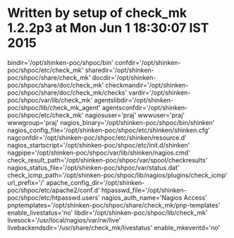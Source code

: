 # Written by setup of check_mk 1.2.2p3 at Mon Jun  1 18:30:07 IST 2015
bindir='/opt/shinken-poc/shpoc/bin'
confdir='/opt/shinken-poc/shpoc/etc/check_mk'
sharedir='/opt/shinken-poc/shpoc/share/check_mk'
docdir='/opt/shinken-poc/shpoc/share/doc/check_mk'
checkmandir='/opt/shinken-poc/shpoc/share/doc/check_mk/checks'
vardir='/opt/shinken-poc/shpoc/var/lib/check_mk'
agentslibdir='/opt/shinken-poc/shpoc/lib/check_mk_agent'
agentsconfdir='/opt/shinken-poc/shpoc/etc/check_mk'
nagiosuser='praj'
wwwuser='praj'
wwwgroup='praj'
nagios_binary='/opt/shinken-poc/shpoc/bin/shinken'
nagios_config_file='/opt/shinken-poc/shpoc/etc/shinken/shinken.cfg'
nagconfdir='/opt/shinken-poc/shpoc/etc/shinken/resource.d'
nagios_startscript='/opt/shinken-poc/shpoc/etc/init.d/shinken'
nagpipe='/opt/shinken-poc/shpoc/var/lib/shinken/nagios.cmd'
check_result_path='/opt/shinken-poc/shpoc/var/spool/checkresults'
nagios_status_file='/opt/shinken-poc/shpoc/var/status.dat'
check_icmp_path='/opt/shinken-poc/shpoc/lib/nagios/plugins/check_icmp'
url_prefix='/'
apache_config_dir='/opt/shinken-poc/shpoc/etc/apache2/conf.d'
htpasswd_file='/opt/shinken-poc/shpoc/etc/htpasswd.users'
nagios_auth_name='Nagios Access'
pnptemplates='/opt/shinken-poc/shpoc/share/check_mk/pnp-templates'
enable_livestatus='no'
libdir='/opt/shinken-poc/shpoc/lib/check_mk'
livesock='/usr/local/nagios/var/rw/live'
livebackendsdir='/usr/share/check_mk/livestatus'
enable_mkeventd='no'

